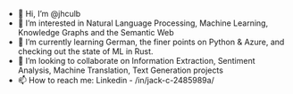 - 👋 Hi, I’m @jhculb
- 👀 I’m interested in Natural Language Processing, Machine Learning, Knowledge Graphs and the Semantic Web
- 🌱 I’m currently learning German, the finer points on Python & Azure, and checking out the state of ML in Rust.
- 💞️ I’m looking to collaborate on Information Extraction, Sentiment Analysis, Machine Translation, Text Generation projects
- 📫 How to reach me: Linkedin - /in/jack-c-2485989a/

<!---
jhculb/jhculb is a ✨ special ✨ repository because its `README.md` (this file) appears on your GitHub profile.
You can click the Preview link to take a look at your changes.
--->
